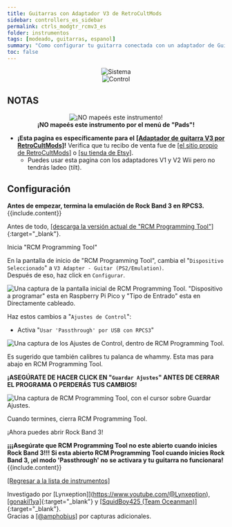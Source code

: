 ```yaml
---
title: Guitarras con Adaptador V3 de RetroCultMods
sidebar: controllers_es_sidebar
permalink: ctrls_modgtr_rcmv3_es
folder: instrumentos
tags: [modeado, guitarras, espanol]
summary: "Como configurar tu guitarra conectada con un adaptador de Guitarra V3 por RetroCultMods en RPCS3."
toc: false
---
```


<div align="center"> <img src="https://rb3pc.milohax.org/images/instruments/plat/rcm.png" alt="Sistema" title="Sistema"></div>

<div align="center"> <img src="https://rb3pc.milohax.org/images/instruments/cont/wiighgtrscontroller.png" alt="Control" title="Control"></div>

## NOTAS
<div align="center"> <img src="https://rb3pc.milohax.org/images/instruments/maps/rpcs3nomap.png" alt="¡NO mapeés este instrumento!" title="¡No uses Pads!"></div>
<div align="center"> <b>¡NO mapeés este instrumento por el menú de "Pads"!</b></div>

* **¡Esta pagina es específicamente para el** [**[Adaptador de guitarra V3 por RetroCultMods]**](https://www.etsy.com/listing/1536358024/)**!** Verifica que tu recibo de venta fue de [[el sitio propio de RetroCultMods]](https://shop.retrocultmods.com/) o [[su tienda de Etsy]](https://www.etsy.com/shop/RetroCultMods).
    * Puedes usar esta pagina con los adaptadores V1 y V2 Wii pero no tendrás ladeo (tilt).

## Configuración

<div markdown="span" class="alert alert-info" role="alert"><i class="fa fa-info-circle"></i> <b>Antes de empezar, termina la emulación de Rock Band 3 en RPCS3.</b> {{include.content}}</div>

Antes de todo, [[descarga la versión actual de "RCM Programming Tool"]](https://retrocultmods.com/programming-tool/){:target="_blank"}.

Inicia "RCM Programming Tool"

En la pantalla de inicio de "RCM Programming Tool", cambia el "`Dispositivo Seleccionado`" a `V3 Adapter - Guitar (PS2/Emulation)`.  
Después de eso, haz click en `Configurar`.

![Una captura de la pantalla inicial de RCM Programming Tool. "Dispositivo a programar" esta en Raspberry Pi Pico y "Tipo de Entrado" esta en Directamente cableado.](https://rb3pc.milohax.org/images/instruments/xtra/rcm/seldevv3.png "RCM Programming Tool - Inicio")

Haz estos cambios a "`Ajustes de Control`":
* Activa "`Usar 'Passthrough' por USB con RPCS3`"

![Una captura de los Ajustes de Control, dentro de RCM Programming Tool.](https://rb3pc.milohax.org/images/instruments/xtra/rcm/consetes.png "RCM Programming Tool: Ajustes de Control")

Es sugerido que también calibres tu palanca de whammy. Esta mas para abajo en RCM Programming Tool.

**¡ASEGÚRATE DE HACER CLICK EN "`Guardar Ajustes`" ANTES DE CERRAR EL PROGRAMA O PERDERÁS TUS CAMBIOS!**

![Una captura de RCM Programming Tool, con el cursor sobre Guardar Ajustes.](https://rb3pc.milohax.org/images/instruments/xtra/rcm/savev3es.png "RCM Programming Tool")

Cuando termines, cierra RCM Programming Tool.

¡Ahora puedes abrir Rock Band 3!

<div markdown="span" class="alert alert-danger" role="alert"><i class="fa fa-exclamation-circle"></i> <b>¡¡¡Asegúrate que RCM Programming Tool no este abierto cuando inicies Rock Band 3!!! Si esta abierto RCM Programming Tool cuando inicies Rock Band 3, ¡el modo 'Passthrough' no se activara y tu guitarra no funcionara! </b> {{include.content}}</div>

[[Regresar a la lista de instrumentos]](https://rb3pc.milohax.org/ctrls_es#lista-de-instrumentos)

Investigado por [Lynxeption]](https://www.youtube.com/@Lynxeption), [[gonakil1ya]](https://linktr.ee/Gonakil1ya){:target="_blank"} y [[SquidBoy425 (Team Oceanman)]](https://www.youtube.com/@teamOceanman343/videos){:target="_blank"}.  
Gracias a [[@amphobius]](https://twitter.com/amphobius) por capturas adicionales.